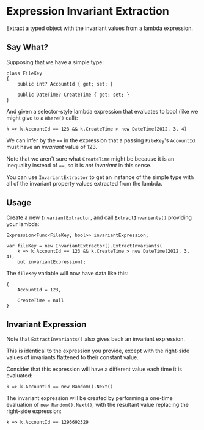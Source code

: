 # Expression Invariant Extraction

Extract a typed object with the invariant values from a lambda expression.

## Say What?

Supposing that we have a simple type:
```
class FileKey
{
    public int? AccountId { get; set; }

    public DateTime? CreateTime { get; set; }
}
```
And given a selector-style lambda expression that evaluates to bool (like we might give to a `Where()` call):
```
k => k.AccountId == 123 && k.CreateTime > new DateTime(2012, 3, 4)
```
We can infer by the `==` in the expression that a passing `FileKey`'s `AccountId` must have an *invariant* value of 123. 

Note that we aren't sure what `CreateTime` might be because it is an inequality instead of `==`, so it is *not invariant* in this sense.

You can use `InvariantExtractor` to get an instance of the simple type with all of the invariant property values extracted from the lambda.

## Usage

Create a new `InvariantExtractor`, and call `ExtractInvariants()` providing your lambda:
```
Expression<Func<FileKey, bool>> invariantExpression;

var fileKey = new InvariantExtractor().ExtractInvariants(
    k => k.AccountId == 123 && k.CreateTime > new DateTime(2012, 3, 4),
    out invariantExpression);
```
The `fileKey` variable will now have data like this:
```
{
    AccountId = 123,

    CreateTime = null
}
```

## Invariant Expression

Note that `ExtractInvariants()` also gives back an invariant expression.

This is identical to the expression you provide, except with the right-side values of invariants flattened to their constant value.

Consider that this expression will have a different value each time it is evaluated:
```
k => k.AccountId == new Random().Next()
```
The invariant expression will be created by performing a one-time evaluation of `new Random().Next()`, with the resultant value replacing the right-side expression:
```
k => k.AccountId == 1296692329
```
